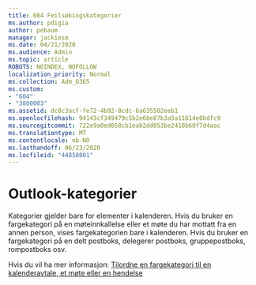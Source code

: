```yaml
---
title: 604 Feilsøkingskategorier
ms.author: pdigia
author: pebaum
manager: jackiesm
ms.date: 04/21/2020
ms.audience: Admin
ms.topic: article
ROBOTS: NOINDEX, NOFOLLOW
localization_priority: Normal
ms.collection: Adm_O365
ms.custom:
- "604"
- "3800003"
ms.assetid: dc8c3acf-fe72-4b92-8cdc-6a635502eeb1
ms.openlocfilehash: 94143cf349479c5b2e6be87b3a5a11614e0bdfc9
ms.sourcegitcommit: 722e9a0ed058cb1eab2dd053be2418b60f7d4aac
ms.translationtype: MT
ms.contentlocale: nb-NO
ms.lasthandoff: 06/23/2020
ms.locfileid: "44850801"
---
```

# <a name="outlook-categories"></a>Outlook-kategorier

Kategorier gjelder bare for elementer i kalenderen. Hvis du bruker en fargekategori på en møteinnkallelse eller et møte du har mottatt fra en annen person, vises fargekategorien bare i kalenderen.  Hvis du bruker en fargekategori på en delt postboks, delegerer postboks, gruppepostboks, rompostboks osv.

Hvis du vil ha mer informasjon: [Tilordne en fargekategori til en kalenderavtale, et møte eller en hendelse](https://support.microsoft.com/office/750596d9-707d-4412-8c0e-7fdc0fc52527)
